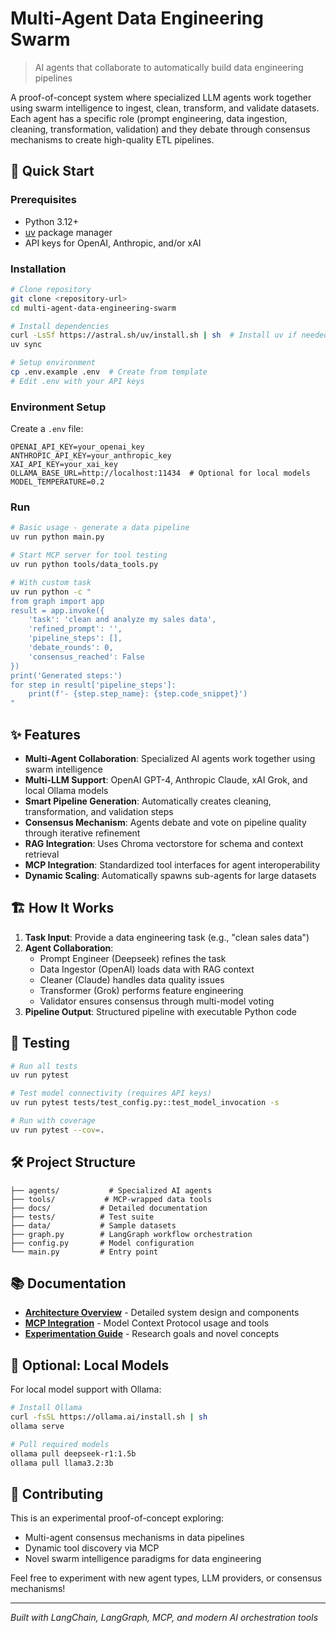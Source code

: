 # Multi-Agent Data Engineering Swarm

> AI agents that collaborate to automatically build data engineering pipelines

A proof-of-concept system where specialized LLM agents work together using swarm intelligence to ingest, clean, transform, and validate datasets. Each agent has a specific role (prompt engineering, data ingestion, cleaning, transformation, validation) and they debate through consensus mechanisms to create high-quality ETL pipelines.

## 🚀 Quick Start

### Prerequisites
- Python 3.12+
- [uv](https://docs.astral.sh/uv/) package manager
- API keys for OpenAI, Anthropic, and/or xAI

### Installation
```bash
# Clone repository
git clone <repository-url>
cd multi-agent-data-engineering-swarm

# Install dependencies
curl -LsSf https://astral.sh/uv/install.sh | sh  # Install uv if needed
uv sync

# Setup environment
cp .env.example .env  # Create from template
# Edit .env with your API keys
```

### Environment Setup
Create a `.env` file:
```env
OPENAI_API_KEY=your_openai_key
ANTHROPIC_API_KEY=your_anthropic_key  
XAI_API_KEY=your_xai_key
OLLAMA_BASE_URL=http://localhost:11434  # Optional for local models
MODEL_TEMPERATURE=0.2
```

### Run
```bash
# Basic usage - generate a data pipeline
uv run python main.py

# Start MCP server for tool testing
uv run python tools/data_tools.py

# With custom task
uv run python -c "
from graph import app
result = app.invoke({
    'task': 'clean and analyze my sales data',
    'refined_prompt': '',
    'pipeline_steps': [],
    'debate_rounds': 0,
    'consensus_reached': False
})
print('Generated steps:')
for step in result['pipeline_steps']:
    print(f'- {step.step_name}: {step.code_snippet}')
"
```

## ✨ Features

- **Multi-Agent Collaboration**: Specialized AI agents work together using swarm intelligence
- **Multi-LLM Support**: OpenAI GPT-4, Anthropic Claude, xAI Grok, and local Ollama models
- **Smart Pipeline Generation**: Automatically creates cleaning, transformation, and validation steps
- **Consensus Mechanism**: Agents debate and vote on pipeline quality through iterative refinement
- **RAG Integration**: Uses Chroma vectorstore for schema and context retrieval
- **MCP Integration**: Standardized tool interfaces for agent interoperability
- **Dynamic Scaling**: Automatically spawns sub-agents for large datasets

## 🏗️ How It Works

1. **Task Input**: Provide a data engineering task (e.g., "clean sales data")
2. **Agent Collaboration**: 
   - Prompt Engineer (Deepseek) refines the task
   - Data Ingestor (OpenAI) loads data with RAG context
   - Cleaner (Claude) handles data quality issues  
   - Transformer (Grok) performs feature engineering
   - Validator ensures consensus through multi-model voting
3. **Pipeline Output**: Structured pipeline with executable Python code

## 🧪 Testing

```bash
# Run all tests
uv run pytest

# Test model connectivity (requires API keys)
uv run pytest tests/test_config.py::test_model_invocation -s

# Run with coverage
uv run pytest --cov=.
```

## 🛠️ Project Structure

```
├── agents/           # Specialized AI agents
├── tools/           # MCP-wrapped data tools
├── docs/           # Detailed documentation
├── tests/          # Test suite  
├── data/           # Sample datasets
├── graph.py        # LangGraph workflow orchestration
├── config.py       # Model configuration
└── main.py         # Entry point
```

## 📚 Documentation

- **[Architecture Overview](docs/architecture.md)** - Detailed system design and components
- **[MCP Integration](docs/mcp-integration.md)** - Model Context Protocol usage and tools
- **[Experimentation Guide](docs/experimentation.md)** - Research goals and novel concepts

## 🔧 Optional: Local Models

For local model support with Ollama:
```bash
# Install Ollama
curl -fsSL https://ollama.ai/install.sh | sh
ollama serve

# Pull required models  
ollama pull deepseek-r1:1.5b
ollama pull llama3.2:3b
```

## 🤝 Contributing

This is an experimental proof-of-concept exploring:
- Multi-agent consensus mechanisms in data pipelines
- Dynamic tool discovery via MCP
- Novel swarm intelligence paradigms for data engineering

Feel free to experiment with new agent types, LLM providers, or consensus mechanisms!

---

*Built with LangChain, LangGraph, MCP, and modern AI orchestration tools*